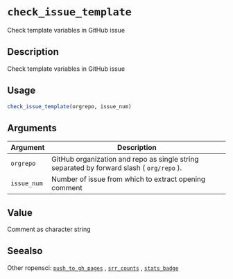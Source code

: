 # `check_issue_template`

Check template variables in GitHub issue


## Description

Check template variables in GitHub issue


## Usage

```r
check_issue_template(orgrepo, issue_num)
```


## Arguments

Argument      |Description
------------- |----------------
`orgrepo`     |     GitHub organization and repo as single string separated by forward slash ( `org/repo` ).
`issue_num`     |     Number of issue from which to extract opening comment


## Value

Comment as character string


## Seealso

Other ropensci:
 [`push_to_gh_pages`](#pushtoghpages) ,
 [`srr_counts`](#srrcounts) ,
 [`stats_badge`](#statsbadge)


